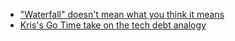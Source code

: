 - ["Waterfall" doesn't mean what you think it means](https://changelog.com/posts/waterfall-doesnt-mean-what-you-think-it-means)
- [Kris's Go Time take on the tech debt analogy](https://changelog.com/gotime/286#transcript-263)